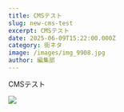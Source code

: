 ```yaml
---
title: CMSテスト
slug: new-cms-test
excerpt: CMSテスト
date: 2025-06-09T15:22:00.000Z
category: 街ネタ
image: /images/img_9908.jpg
author: 編集部
---
```

CMSテスト

![](/images/img_9908.jpg)
